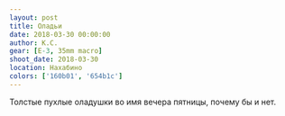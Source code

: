 ```yaml
---
layout: post
title: Оладьи
date: 2018-03-30 00:00:00
author: К.С.
gear: [E-3, 35mm macro]
shoot_date: 2018-03-30
location: Нахабино
colors: ['160b01', '654b1c']
---
```

Толстые пухлые оладушки во имя вечера пятницы, почему бы и нет.
